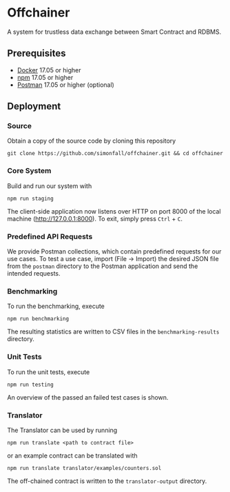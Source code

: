 # Offchainer
A system for trustless data exchange between Smart Contract and RDBMS.

## Prerequisites
- [Docker](https://docs.docker.com/install/) 17.05 or higher
- [npm](https://docs.npmjs.com/getting-started/installing-node) 17.05 or higher
- [Postman](https://www.getpostman.com/apps) 17.05 or higher (optional)

## Deployment
### Source
Obtain a copy of the source code by cloning this repository
```
git clone https://github.com/simonfall/offchainer.git && cd offchainer
```

### Core System
Build and run our system with
```
npm run staging
```
The client-side application now listens over HTTP on port 8000 of the local machine (http://127.0.0.1:8000). To exit, simply press ```Ctrl``` + ```C```.

### Predefined API Requests
We provide Postman collections, which contain predefined requests for our use cases. To test a use case, import (File → Import) the desired JSON file from the ```postman``` directory to the Postman application and send the intended requests.

### Benchmarking
To run the benchmarking, execute
```
npm run benchmarking
```
The resulting statistics are written to CSV files in the ```benchmarking-results``` directory.

### Unit Tests
To run the unit tests, execute
```
npm run testing
```
An overview of the passed an failed test cases is shown.

### Translator
The Translator can be used by running
```
npm run translate <path to contract file>
```
or an example contract can be translated with
```
npm run translate translator/examples/counters.sol
```
The off-chained contract is written to the ```translator-output``` directory.
